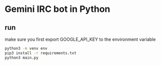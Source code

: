 # Gemini IRC bot in Python

## run
make sure you first export GOOGLE\_API\_KEY to the environment variable
```bash
python3 -m venv env
pip3 install -r requirements.txt
python3 main.py
```
